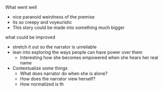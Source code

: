 What went well
- nice paranoid weirdness of the premise
- its so creepy and voyeuristic
- This story could be made into something much bigger

what could be improved
-  stretch it out so the narrator is unreliable
- lean into exploring the ways people can have power over them
	- Interesting how she becomes empowered when she hears her real name
- Contextualize some things
	- What does narrator do when she is alone?
	- How does the narrator view herself?
	- How normalized is th
